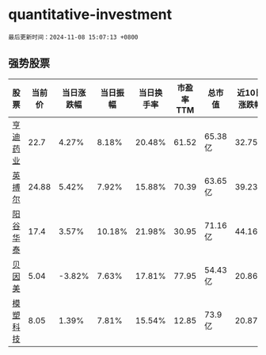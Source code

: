 # quantitative-investment

`最后更新时间：2024-11-08 15:07:13 +0800`

## 强势股票

|股票|当前价|当日涨跌幅|当日振幅|当日换手率|市盈率TTM|总市值|近10日涨跌幅|
|----|----|----|----|----|----|----|----|
|[亨迪药业](https://xueqiu.com/S/SZ301211)|22.7|4.27%|8.18%|20.48%|61.52|65.38亿|32.75%|
|[英搏尔](https://xueqiu.com/S/SZ300681)|24.88|5.42%|7.92%|15.88%|70.39|63.65亿|39.23%|
|[阳谷华泰](https://xueqiu.com/S/SZ300121)|17.4|3.57%|10.18%|21.98%|30.95|71.16亿|44.16%|
|[贝因美](https://xueqiu.com/S/SZ002570)|5.04|-3.82%|7.63%|17.81%|77.95|54.43亿|20.86%|
|[模塑科技](https://xueqiu.com/S/SZ000700)|8.05|1.39%|7.81%|15.54%|12.85|73.9亿|20.87%|
